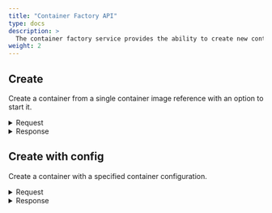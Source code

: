 ```yaml
---
title: "Container Factory API"
type: docs
description: >
  The container factory service provides the ability to create new containers form a container image, or from a [container configuration](../container-config.md).
weight: 2
---
```


## **Create**
Create a container from a single container image reference with an option to start it.

<details>
  <summary>Request</summary>

**Hono Command:** `command//<name>:<namespace>:edge:containers/req//create`

**Ditto Message:**

> | Name | Value | Description |
> | - | - | - |
> | topic | `<name>/<namespace>:edge:containers/things/live/messages/create` | Information about the affected Thing and the type of operation |
> | path | `/features/ContainerFactory/inbox/messages/create` | A path to the `ContainerFactory` Feature, it's message channel, and command |
> | **Headers** | | Additional headers |
> | response-required | true/false | If response is required|
> | content-type | `application/json` | The content type |
> | correlation-id | container UUID | The container UUID |
> | **Value** | | |
> | imageRef | URL | Fully qualified image reference, that follows the {{% refn "https://github.com/opencontainers/image-spec" %}}OCI Image Specification{{% /refn %}}, the format is: `host[:port]/[namespace/]name:tag` |
> | start | true/false | Start or only create the container |

<br>

**Example** : Create and automatically start a new `Hello World` container.

**Topic:** `command//edge:device:edge:containers/req//create`
```json
{
	"topic":"edge/device:edge:containers/things/live/messages/create",
	"headers":{
		"response-required":true,
		"content-type":"application/json",
		"correlation-id":"<UUID>"
	},
	"path":"/features/ContainerFactory/inbox/messages/create",
	"value":{
		"imageRef":"docker.io/library/hello-world:latest",
		"start":true
	}
}
```
</details>

<details>
  <summary>Response</summary>

**Hono Command** : `command//<name>:<namespace>:edge:containers/res//create`

**Ditto Message:**

> | Name | Value | Description |
> | - | - | - |
> | topic | `<name>/<namespace>:edge:containers/things/live/messages/create` | Information about the affected Thing and the type of operation |
> | path | `/features/ContainerFactory/outbox/messages/create` | A path to the Feature, it's message channel, and command |
> | **Headers** | | Additional headers |
> | content-type | application/json | The content type |
> | correlation-id | \<UUID\> | The same correlation id as the request message |
> | **Value** | | UUID of the created container |

<br>

**Example** : Response of a `create` operation.

**Topic:** `command//edge:device:edge:containers/res//create``
```json
{
	"topic":"edge/device:edge:containers/things/live/messages/create",
	"headers":{
		"content-type":"application/json",
		"correlation-id":"<UUID>"
	},
	"path":"/features/ContainerFactory/outbox/messages/create",
	"value":"<Container UUID>"
}
```
</details>

## **Create  with config**
Create a container with a specified container configuration.

<details>
  <summary>Request</summary>

**Hono Command:** `command//<name>:<namespace>:edge:containers/req//createWithConfig`

**Ditto Message:**

> | Name | Value | Description |
> | - | - | - |
> | topic | `<name>/<namespace>:edge:containers/things/live/messages/createWithConfig` | Information about the affected Thing and the type of operation |
> | path | `/features/ContainerFactory/inbox/messages/createWithConfig` | A path to the `ContainerFactory` Feature, it's message channel, and command |
> | **Headers** | | Additional headers |
> | response-required | true/false | If response is required |
> | content-type | `application/json` | The content type |
> | correlation-id  | container UUID | The container UUID |
> | **Value** | | |
> | imageRef | URL | Fully qualified image reference, that follows the {{% refn "https://github.com/opencontainers/image-spec" %}}OCI Image Specification{{% /refn %}}, the format is: `host[:port]/[namespace/]name:tag` |
> | start | true/false | Force to start created container |
> | **config** | | json presentation of the configuration |
> | domainName | | Domain name inside the container, if omitted the container's domain name will be set to a system-defined value |
> | hostName | | Host name for the container, if omitted the container's hostname will be set to a system-defined value |
> | env | | An array of environment variables that are set into the container |
> | cmd | | An array of command with arguments that is executed upon the container's start |
> | privileged | false | Grant root capabilities to all devices on the host system|
> | extraHosts | | An array of additional extra host names to IP address mappings added to the container network configuration, the format is: hostname:ip. If the IP of the host machine is to be added to the container's hosts file the reserved host_ip[_<network-interface>] must be provided. If only host_ip (the network-interface part is skipped) is used, by default it will be resolved to the host's IP on the default bridge network interface for containerm (the default configuration is kanto-cm0) and add it to the container's hosts file. If the IP of a container in the same bridge network is to be added to the hosts file the reserved container_<container-host_name> must be provided. |
> | extraCapabilities | | An array of additional capabilities for a container |
> | networkMode | | The container's networking capabilities type based on the desired communication mode. The possible options are: bridge or host |
> | openStdin | true/false | Open the terminal's standard input for an interaction with the current container |
> | tty | true/false | Attach standard streams to a TTY|
> | **mountPoints** | | An array of the mount points |
> | source | | Path to the file or directory on the host that is referred from within the container |
> | destination | | Path to the file or directory that is mounted inside the container |
> | propagationMode | | Bind propagation for the mount, supported are: rprivate, private, rshared, shared, rslave or slave |
> | **decryption** | | |
> | keys | | A string array of private keys (GPG private key ring, JWE or PKCS7) used for decrypting the container's image, the format is: `filepath_private_key[:password]` |
> | recipients | | A string array of recipients (only for PKCS7 and must be an x509) used for decrypting the container's image, the format is: `pkcs7:filepath_x509_certificate` |
> | **devices** | | An array of accessible devices from the host |
> | pathOnHost | | Path to the device on the host |
> | pathInContainer | | Path to the device in the container |
> | cgroupPermissions | rwm | Cgroup permissions for the device access, possible options are: r(read), w(write), m(mknod) and all combinations are possible |
> | **restartPolicy** | | The container restart policy |
> | type | unless-stopped | The container's restart policy, the supported types are: always, no, on-failure and unless-stopped |
> | maxRetryCount | | Maximum number of retries that are made to restart the container on exit with fail, if the `type` is on-failure |
> | retryTimeout | | Timeout period in seconds for each retry that is made to restart the container on exit with fail, if the `type` is on-failure |
> | **portMappings** | | An array of port mappings from the host to a container |
> | proto | tcp | Protocol used for the port mapping from the container to the host, the possible options are: tcp and udp |
> | containerPort | | Port number on the container that is mapped to the host port |
> | hostIP | 0.0.0.0 | Host IP address |
> | hostPort | | Beginning of the host ports range |
> | hostPortEnd | <host_port> | Ending of the host ports range |
> | **log** | | |
> | type | json-file | Type in which the logs are produced, the possible options are: json-file or none |
> | maxFiles | 2 | Maximum log files before getting rotated |
> | maxSize | 100M | Maximum log file size before getting rotated as a number with a unit suffix of B, K, M and G |
> | rootDir | <meta_path>/containers/<container_id> | Root directory where the container's log messages are stored |
> | mode | blocking | Messaging delivery mode from the container to the log driver, the supported modes are: blocking and non-blocking |
> | maxBufferSize | 1M | Maximum size of the buffered container's log messages in a non-blocking mode as a number with a unit suffix of B, K, M and G |
> | **resources** | | |
> | memory | | Hard memory limitation of the container as a number with a unit suffix of B, K, M and G, the minimum allowed value is 3M |
> | memoryReservation | | Soft memory limitation of the container as a number with a unit suffix of B, K, M and G, if `memory` is specified, the `memoryReservation` must be smaller than it |
> | memorySwap | | Total amount of memory and swap that the container can use as a number with a unit suffix of B, K, M and G, use -1 to allow the container to use unlimited swap |

<br>

**Example** : Create and automatically start a new `Hello World` container.

**Topic:** `command//edge:device:edge:containers/req//createWithConfig`
```json
{
	"topic":"edge/device:edge:containers/things/live/messages/createWithConfig",
	"headers":{
		"response-required":true,
		"content-type":"application/json",
		"correlation-id":"<UUID>"
	},
	"path":"/features/ContainerFactory/inbox/messages/createWithConfig",
	"value":{
		"imageRef":"docker.io/library/influxdb:1.8.4",
		"start":true,
		"config":{
			"domainName": "",
			"hostName": "",
			"env": [],
			"cmd": [],
			"privileged": false,
			"extraHosts": ["ctrhost:host_ip"],
			"extraCapabilities": [],
			"networkMode": "bridge",
			"openStdin": false,
			"tty": false,
			"mountPoints": [
				{
					"source": "",
					"destination": "",
					"propagationMode": "rprivate"
				}
			],
			"decryption": {
				"keys": [],
				"recipients": []
			},
			"devices": [
				{
					"pathOnHost": "",
					"pathInContainer": "",
					"cgroupPermissions": "rwm"
				}
			],
			"restartPolicy": {
				"type": "unless-stopped",
				"maxRetryCount": 0,
				"retryTimeout": 0
			},
			"portMappings":[
				{
					"proto": "tcp",
					"containerPort": 80,
					"hostIP": "0.0.0.0",
					"hostPort": 5000,
					"hostPortEnd": 5005,
				}
			],
			"log": {
				"type": "json-file",
				"maxFiles": 2,
				"maxSize": "100M",
				"rootDir": "",
				"mode": "blocking",
				"maxBufferSize": "1M"
			},
			"resources": {
				"memory": "",
				"memoryReservation": "",
				"memorySwap": ""
			},
		}
    }
}
```
</details>

<details>
  <summary>Response</summary>

**Hono Command** : `command//<name>:<namespace>:edge:containers/res//createWithConfig`

**Ditto Message:**

> | Name | Value | Description |
> | - | - | - |
> | topic | `<name>/<namespace>:edge:containers/things/live/messages/createWithConfig` | Information about the affected Thing and the type of operation |
> | path | `/features/ContainerFactory/outbox/messages/createWithConfig` | A path to the `ContainerFactory` Feature, it's message channel, and command |
> | **Headers** | | Additional headers |
> | content-type | `application/json` | The content type |
> | correlation-id | \<UUID\> | |
> | **Value** | | UUID of the created container |

<br>

**Example** : Response of a `createWithConfig` operation.

**Topic:** `command//edge:device:edge:containers/res//createWithConfig`
```json
{
	"topic":"edge/device:edge:containers/things/live/messages/createWithConfig",
	"headers":{
		"content-type":"application/json",
		"correlation-id":"<UUID>"
	},
	"path":"/features/ContainerFactory/outbox/messages/createWithConfig",
	"value":"<Container UUID>"
}
```
</details>